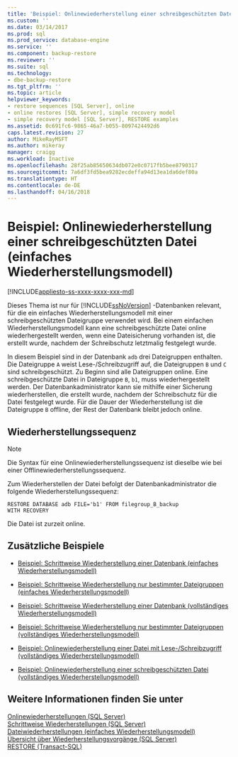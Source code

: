 ```yaml
---
title: 'Beispiel: Onlinewiederherstellung einer schreibgeschützten Datei (einfaches Wiederherstellungsmodell) | Microsoft-Dokumentation'
ms.custom: ''
ms.date: 03/14/2017
ms.prod: sql
ms.prod_service: database-engine
ms.service: ''
ms.component: backup-restore
ms.reviewer: ''
ms.suite: sql
ms.technology:
- dbe-backup-restore
ms.tgt_pltfrm: ''
ms.topic: article
helpviewer_keywords:
- restore sequences [SQL Server], online
- online restores [SQL Server], simple recovery model
- simple recovery model [SQL Server], RESTORE examples
ms.assetid: 0c691fc6-9865-46a7-b055-8097424492d6
caps.latest.revision: 27
author: MikeRayMSFT
ms.author: mikeray
manager: craigg
ms.workload: Inactive
ms.openlocfilehash: 28f25ab85650634db072e0c0717fb5bee8790317
ms.sourcegitcommit: 7a6df3fd5bea9282ecdeffa94d13ea1da6def80a
ms.translationtype: HT
ms.contentlocale: de-DE
ms.lasthandoff: 04/16/2018
---
```

# <a name="example-online-restore-of-a-read-only-file-simple-recovery-model"></a>Beispiel: Onlinewiederherstellung einer schreibgeschützten Datei (einfaches Wiederherstellungsmodell)
[!INCLUDE[appliesto-ss-xxxx-xxxx-xxx-md](../../includes/appliesto-ss-xxxx-xxxx-xxx-md.md)]

  Dieses Thema ist nur für [!INCLUDE[ssNoVersion](../../includes/ssnoversion-md.md)] -Datenbanken relevant, für die ein einfaches Wiederherstellungsmodell mit einer schreibgeschützten Dateigruppe verwendet wird. Bei einem einfachen Wiederherstellungsmodell kann eine schreibgeschützte Datei online wiederhergestellt werden, wenn eine Dateisicherung vorhanden ist, die erstellt wurde, nachdem der Schreibschutz letztmalig festgelegt wurde.  
  
 In diesem Beispiel sind in der Datenbank `adb` drei Dateigruppen enthalten. Die Dateigruppe `A` weist Lese-/Schreibzugriff auf, die Dateigruppen `B` und `C` sind schreibgeschützt. Zu Beginn sind alle Dateigruppen online. Eine schreibgeschützte Datei in Dateigruppe `B`, `b1`, muss wiederhergestellt werden. Der Datenbankadministrator kann sie mithilfe einer Sicherung wiederherstellen, die erstellt wurde, nachdem der Schreibschutz für die Datei festgelegt wurde. Für die Dauer der Wiederherstellung ist die Dateigruppe `B` offline, der Rest der Datenbank bleibt jedoch online.  
  
## <a name="restore-sequence"></a>Wiederherstellungssequenz  
  
> [!NOTE]  
>  Die Syntax für eine Onlinewiederherstellungssequenz ist dieselbe wie bei einer Offlinewiederherstellungssequenz.  
  
 Zum Wiederherstellen der Datei befolgt der Datenbankadministrator die folgende Wiederherstellungssequenz:  
  
```  
RESTORE DATABASE adb FILE='b1' FROM filegroup_B_backup   
WITH RECOVERY  
```  
  
 Die Datei ist zurzeit online.  
  
## <a name="additional-examples"></a>Zusätzliche Beispiele  
  
-   [Beispiel: Schrittweise Wiederherstellung einer Datenbank &#40;einfaches Wiederherstellungsmodell&#41;](../../relational-databases/backup-restore/example-piecemeal-restore-of-database-simple-recovery-model.md)  
  
-   [Beispiel: Schrittweise Wiederherstellung nur bestimmter Dateigruppen &#40;einfaches Wiederherstellungsmodell&#41;](../../relational-databases/backup-restore/example-piecemeal-restore-of-only-some-filegroups-simple-recovery-model.md)  
  
-   [Beispiel: Schrittweise Wiederherstellung einer Datenbank &#40;vollständiges Wiederherstellungsmodell&#41;](../../relational-databases/backup-restore/example-piecemeal-restore-of-database-full-recovery-model.md)  
  
-   [Beispiel: Schrittweise Wiederherstellung nur bestimmter Dateigruppen &#40;vollständiges Wiederherstellungsmodell&#41;](../../relational-databases/backup-restore/example-piecemeal-restore-of-only-some-filegroups-full-recovery-model.md)  
  
-   [Beispiel: Onlinewiederherstellung einer Datei mit Lese-/Schreibzugriff &#40;vollständiges Wiederherstellungsmodell&#41;](../../relational-databases/backup-restore/example-online-restore-of-a-read-write-file-full-recovery-model.md)  
  
-   [Beispiel: Onlinewiederherstellung einer schreibgeschützten Datei &#40;vollständiges Wiederherstellungsmodell&#41;](../../relational-databases/backup-restore/example-online-restore-of-a-read-only-file-full-recovery-model.md)  
  
## <a name="see-also"></a>Weitere Informationen finden Sie unter  
 [Onlinewiederherstellungen &#40;SQL Server&#41;](../../relational-databases/backup-restore/online-restore-sql-server.md)   
 [Schrittweise Wiederherstellungen &#40;SQL Server&#41;](../../relational-databases/backup-restore/piecemeal-restores-sql-server.md)   
 [Dateiwiederherstellungen &#40;einfaches Wiederherstellungsmodell&#41;](../../relational-databases/backup-restore/file-restores-simple-recovery-model.md)   
 [Übersicht über Wiederherstellungsvorgänge &#40;SQL Server&#41;](../../relational-databases/backup-restore/restore-and-recovery-overview-sql-server.md)   
 [RESTORE &#40;Transact-SQL&#41;](../../t-sql/statements/restore-statements-transact-sql.md)  
  
  
